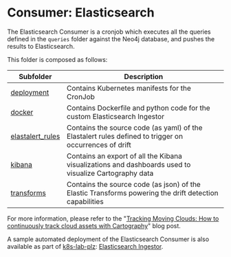 # Consumer: Elasticsearch

The Elasticsearch Consumer is a cronjob which executes
all the queries defined in the `queries` folder against the Neo4j database,
and pushes the results to Elasticsearch.

This folder is composed as follows:

| Subfolder                            | Description                                                                                            |
| ------------------------------------ | ------------------------------------------------------------------------------------------------------ |
| [deployment](deployment)             | Contains Kubernetes manifests for the CronJob                                                          |
| [docker](docker)                     | Contains Dockerfile and python code for the custom Elasticsearch Ingestor                              |
| [elastalert_rules](elastalert_rules) | Contains the source code (as yaml) of the Elastalert rules defined to trigger on occurrences of drift  |
| [kibana](kibana)                     | Contains an export of all the Kibana visualizations and dashboards used to visualize Cartography data  |
| [transforms](kibana)                 | Contains the source code (as json) of the Elastic Transforms powering the drift detection capabilities |

For more information, please refer to the "[Tracking Moving Clouds: How to continuously track cloud assets with Cartography](https://www.marcolancini.it/2020/blog-tracking-moving-clouds-with-cartography)" blog post.

A sample automated deployment of the Elasticsearch Consumer is
also available as part of [k8s-lab-plz](https://github.com/marco-lancini/k8s-lab-plz): [Elasticsearch Ingestor](https://github.com/marco-lancini/k8s-lab-plz/tree/main/components/cartography#elasticsearch-ingestor).
